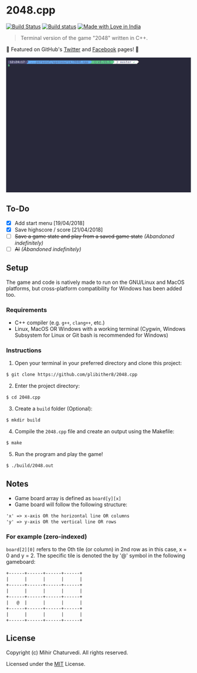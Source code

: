 # 2048.cpp

[![Build Status](https://img.shields.io/travis/plibither8/2048.cpp.svg)](https://travis-ci.com/plibither8/2048.cpp)
[![Build status](https://ci.appveyor.com/api/projects/status/sljhlvcx8k11ckw7?svg=true)](https://ci.appveyor.com/project/plibither8/2048-cpp)
[![Made with Love in India](https://madewithlove.org.in/badge.svg)](https://madewithlove.org.in/)

> Terminal version of the game "2048" written in C++.

:tada: Featured on GitHub's [Twitter](https://twitter.com/github/status/1017094930991370240) and [Facebook](https://www.facebook.com/GitHub/videos/1433491453419807/) pages! :tada:

![Demo of usage](assets/demo.gif)

## To-Do

- [x] Add start menu [19/04/2018]
- [x] Save highscore / score [21/04/2018]
- [ ] ~~Save a game state and play from a saved game state~~ *(Abandoned indefinitely)*
- [ ] ~~AI~~ *(Abandoned indefinitely)*

## Setup

The game and code is natively made to run on the GNU/Linux and MacOS platforms, but cross-platform compatibility for Windows has been added too.

### Requirements

* C++ compiler (e.g. `g++`, `clang++`, etc.)
* Linux, MacOS OR Windows with a working terminal (Cygwin, Windows Subsystem for Linux or Git bash is recommended for Windows)

### Instructions

1. Open your terminal in your preferred directory and clone this project:
```bash
$ git clone https://github.com/plibither8/2048.cpp
```
2. Enter the project directory:
```bash
$ cd 2048.cpp
```
3. Create a `build` folder (Optional):
```bash
$ mkdir build
```
4. Compile the `2048.cpp` file and create an output using the Makefile:
```bash
$ make
```
5. Run the program and play the game!
```bash
$ ./build/2048.out
```

## Notes


* Game board array is defined as `board[y][x]`
* Game board will follow the following structure:

```
'x' => x-axis OR the horizontal line OR columns
'y' => y-axis OR the vertical line OR rows
```

### For example (zero-indexed)

`board[2][0]` refers to the 0th tile (or column) in 2nd row as in this case, x = 0 and y = 2. The specific tile is denoted the by '@' symbol in the following gameboard:

```
+------+------+------+------+
|      |      |      |      |
+------+------+------+------+
|      |      |      |      |
+------+------+------+------+
|   @  |      |      |      |
+------+------+------+------+
|      |      |      |      |
+------+------+------+------+
```

## License

Copyright (c) Mihir Chaturvedi. All rights reserved.

Licensed under the [MIT](LICENSE) License.
